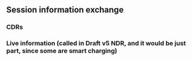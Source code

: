## Session information exchange
### CDRs

### Live information (called in Draft v5 NDR, and it would be just part, since some are smart charging)